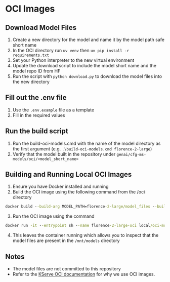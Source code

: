 # OCI Images

## Download Model Files

1. Create a new directory for the model and name it by the model path safe short name
2. In the OCI directory run `uv venv` then `uv pip install -r requirements.txt`
3. Set your Python interpreter to the new virtual environment
4. Update the download script to include the model short name and the model repo ID from HF
5. Run the script with `python download.py` to download the model files into the new directory

## Fill out the .env file
1. Use the `.env.example` file as a template
2. Fill in the required values

## Run the build script
1. Run the build-oci-models.cmd with the name of the model directory as the first argument (e.g. `.\build-oci-models.cmd florence-2-large`)
2. Verify that the model built in the repository under `genai/cfg-ms-models/oci/<model_short_name>`


## Building and Running Local OCI Images
1. Ensure you have Docker installed and running
2. Build the OCI image using the following command from the /oci directory
```cmd
docker build --build-arg MODEL_PATH=florence-2-large/model_files --build-arg MODEL_NAME=florence-2-large -t local/oci-model:florence-2-large -f Dockerfile .
```
3. Run the OCI image using the command
```cmd
docker run -it --entrypoint sh --name florence-2-large-oci local/oci-model:florence-2-large
```
4. This leaves the container running which allows you to inspect that the model files are present in the `/mnt/models` directory

## Notes
- The model files are not committed to this repository
- Refer to the [KServe OCI documentation](https://kserve.github.io/website/latest/modelserving/storage/oci/) for why we use OCI images. 